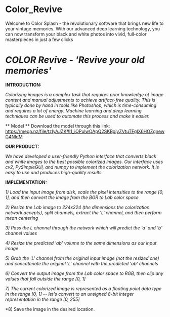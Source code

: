 # Color_Revive
Welcome to Color Splash - the revolutionary software that brings new life to your vintage memories. With our advanced deep learning technology, you can now transform your black and white photos into vivid, full-color masterpieces in just a few clicks


# *COLOR Revive - 'Revive your old memories'*

**INTRODUCTION:**
 
 *Colorizing images is a complex task that requires prior knowledge of image content and manual adjustments to achieve artifact-free quality. This is typically done by hand in tools like Photoshop, which is time-consuming and requires a lot of energy. Machine learning and deep learning techniques can be used to automate this process and make it easier.*

** Model **
Download the model through this link:
https://mega.nz/file/tzIyAJZK#l1_iOPulwOApQ2SKBgjyZVtuTFgIX6HOZgnewG4NldM

**OUR PRODUCT:**

*We have developed a user-friendly Python interface that converts black and white images to the best possible colorized images. Our interface uses cv2, PySimpleGUI, and numpy to implement the colorization network. It is easy to use and produces high-quality results.*

**IMPLEMENTATION:**

*1)	Load the input image from disk, scale the pixel intensities to the range [0, 1], and then convert the image from the BGR to Lab color space*
 
*2)	Resize the Lab image to 224x224 (the dimensions the colorization network accepts), split channels, extract the 'L' channel, and then perform mean centering*

*3)	Pass the L channel through the network which will predict the 'a' and 'b' channel values*

*4)	Resize the predicted 'ab' volume to the same dimensions as our input image*

*5)	Grab the 'L' channel from the original input image (not the resized one) and concatenate the original 'L' channel with the predicted 'ab' channels*

*6)	Convert the output image from the Lab color space to RGB, then clip any values that fall outside the range [0, 1]*

*7)	The current colorized image is represented as a floating point data type in the range [0, 1] -- let's convert to an unsigned 8-bit integer representation in the range [0, 255]*

*8) Save the image in the desired location.




